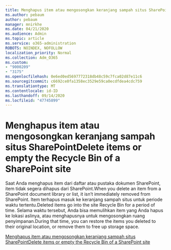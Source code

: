 ```yaml
---
title: Menghapus item atau mengosongkan keranjang sampah situs SharePoint
ms.author: pebaum
author: pebaum
manager: mnirkhe
ms.date: 04/21/2020
ms.audience: Admin
ms.topic: article
ms.service: o365-administration
ROBOTS: NOINDEX, NOFOLLOW
localization_priority: Normal
ms.collection: Adm_O365
ms.custom:
- "9000209"
- "3175"
ms.openlocfilehash: 0e6ed0ed5697772318db48c59c7fca02d87e11c6
ms.sourcegitcommit: c6692ce0fa1358ec3529e59ca0ecdfdea4cdc759
ms.translationtype: MT
ms.contentlocale: id-ID
ms.lasthandoff: 09/14/2020
ms.locfileid: "47745899"
---
```

# <a name="delete-items-or-empty-the-recycle-bin-of-a-sharepoint-site"></a><span data-ttu-id="925ca-102">Menghapus item atau mengosongkan keranjang sampah situs SharePoint</span><span class="sxs-lookup"><span data-stu-id="925ca-102">Delete items or empty the Recycle Bin of a SharePoint site</span></span> 

<span data-ttu-id="925ca-103">Saat Anda menghapus item dari daftar atau pustaka dokumen SharePoint, item tidak segera dihapus dari SharePoint.</span><span class="sxs-lookup"><span data-stu-id="925ca-103">When you delete an item from a SharePoint document library or list, it isn’t immediately removed from SharePoint.</span></span> <span data-ttu-id="925ca-104">Item terhapus masuk ke keranjang sampah situs untuk periode waktu tertentu.</span><span class="sxs-lookup"><span data-stu-id="925ca-104">Deleted items go into the site Recycle Bin for a period of time.</span></span> <span data-ttu-id="925ca-105">Selama waktu tersebut, Anda bisa memulihkan item yang Anda hapus ke lokasi aslinya, atau menghapusnya untuk mengosongkan ruang penyimpanan.</span><span class="sxs-lookup"><span data-stu-id="925ca-105">During that time, you can restore the items you deleted to their original location, or remove them to free up storage space.</span></span>

[<span data-ttu-id="925ca-106">Menghapus item atau mengosongkan keranjang sampah situs SharePoint</span><span class="sxs-lookup"><span data-stu-id="925ca-106">Delete items or empty the Recycle Bin of a SharePoint site</span></span>](https://support.office.com/article/2e713599-d13e-40d6-96dc-66f0a366f74e)